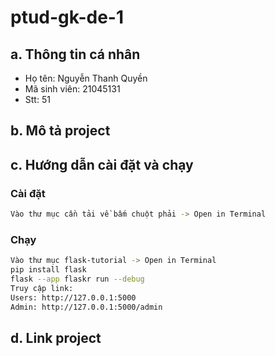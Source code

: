 # ptud-gk-de-1

## a. Thông tin cá nhân  
- Họ tên: Nguyễn Thanh Quyền
- Mã sinh viên: 21045131
- Stt: 51

## b. Mô tả project 

## c. Hướng dẫn cài đặt và chạy
### Cài đặt  
```bash
Vào thư mục cần tải về bấm chuột phải -> Open in Terminal

```
### Chạy
```bash
Vào thư mục flask-tutorial -> Open in Terminal
pip install flask
flask --app flaskr run --debug
Truy cập link:
Users: http://127.0.0.1:5000
Admin: http://127.0.0.1:5000/admin
```
## d. Link project
